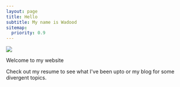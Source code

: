```yaml
---
layout: page
title: Hello
subtitle: My name is Wadood
sitemap:
  priority: 0.9
---
```


<img src="{{ '/assets/img/mask.jpeg' | prepend: site.baseurl }}" id="about-img">

<div id="describe-text">
	<p>Welcome to my website</p>
	<p>Check out my resume to see what I've been upto or my blog for some divergent topics.</p>
</div>

